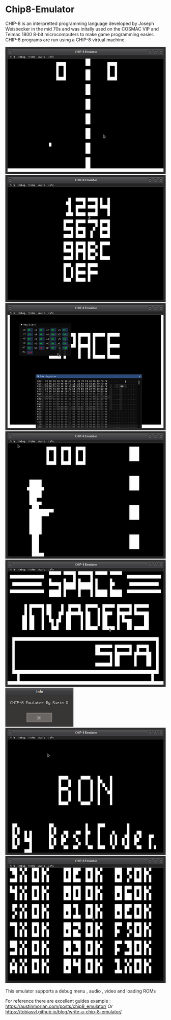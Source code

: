 # Chip8-Emulator
CHIP-8 is an interpretted programming language developed by Joseph Weisbecker in the mid 70s and was initally used on the COSMAC VIP and Telmac 1800 8-bit microcomputers to make game programming easier. CHIP-8 programs are run using a CHIP-8 virtual machine.

 ![Screenshot 1](https://github.com/SuzieQQ/Chip8-Emulator/blob/main/images/pong2.png)
 ![Screenshot 2](https://github.com/SuzieQQ/Chip8-Emulator/blob/main/images/puzzle.png)
 ![Screenshot 3](https://github.com/SuzieQQ/Chip8-Emulator/blob/main/images/register.png)
 ![Screenshot 4](https://github.com/SuzieQQ/Chip8-Emulator/blob/main/images/shot.png)
 ![Screenshot 5](https://github.com/SuzieQQ/Chip8-Emulator/blob/main/images/spacei.png)
 ![Screenshot 6](https://github.com/SuzieQQ/Chip8-Emulator/blob/main/images/suzieq.png)
 ![Screenshot 7](https://github.com/SuzieQQ/Chip8-Emulator/blob/main/images/test.png)
 ![Screenshot 8](https://github.com/SuzieQQ/Chip8-Emulator/blob/main/images/testopcode.png)

This emulator supports a debug menu , audio , video and loading ROMs 



For reference there are excellent guides example : 
https://austinmorlan.com/posts/chip8_emulator/
Or
https://tobiasvl.github.io/blog/write-a-chip-8-emulator/
